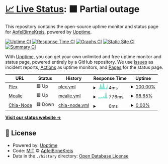 # [📈 Live Status](https://ApfelBirneKreis.github.io/Status): <!--live status--> **🟧 Partial outage**

This repository contains the open-source uptime monitor and status page for [ApfelBirneKreis](https://ApfelBirneKreis.github.io/Status), powered by [Upptime](https://github.com/upptime/upptime).

[![Uptime CI](https://github.com/ApfelBirneKreis/Status/workflows/Uptime%20CI/badge.svg)](https://github.com/ApfelBirneKreis/Status/actions?query=workflow%3A%22Uptime+CI%22)
[![Response Time CI](https://github.com/ApfelBirneKreis/Status/workflows/Response%20Time%20CI/badge.svg)](https://github.com/ApfelBirneKreis/Status/actions?query=workflow%3A%22Response+Time+CI%22)
[![Graphs CI](https://github.com/ApfelBirneKreis/Status/workflows/Graphs%20CI/badge.svg)](https://github.com/ApfelBirneKreis/Status/actions?query=workflow%3A%22Graphs+CI%22)
[![Static Site CI](https://github.com/ApfelBirneKreis/Status/workflows/Static%20Site%20CI/badge.svg)](https://github.com/ApfelBirneKreis/Status/actions?query=workflow%3A%22Static+Site+CI%22)
[![Summary CI](https://github.com/ApfelBirneKreis/Status/workflows/Summary%20CI/badge.svg)](https://github.com/ApfelBirneKreis/Status/actions?query=workflow%3A%22Summary+CI%22)

With [Upptime](https://upptime.js.org), you can get your own unlimited and free uptime monitor and status page, powered entirely by a GitHub repository. We use [Issues](https://github.com/ApfelBirneKreis/Status/issues) as incident reports, [Actions](https://github.com/ApfelBirneKreis/Status/actions) as uptime monitors, and [Pages](https://ApfelBirneKreis.github.io/Status) for the status page.

<!--start: status pages-->
<!-- This summary is generated by Upptime (https://github.com/upptime/upptime) -->
<!-- Do not edit this manually, your changes will be overwritten -->
<!-- prettier-ignore -->
| URL | Status | History | Response Time | Uptime |
| --- | ------ | ------- | ------------- | ------ |
| <img alt="" src="https://icons.duckduckgo.com/ip3/null.ico" height="13"> [Plex](streaming.edithserver.eu) | 🟩 Up | [plex.yml](https://github.com/ApfelBirneKreis/Status/commits/HEAD/history/plex.yml) | <details><summary><img alt="Response time graph" src="./graphs/plex/response-time-week.png" height="20"> 4ms</summary><br><a href="https://ApfelBirneKreis.github.io/Status/history/plex"><img alt="Response time 49" src="https://img.shields.io/endpoint?url=https%3A%2F%2Fraw.githubusercontent.com%2FApfelBirneKreis%2FStatus%2FHEAD%2Fapi%2Fplex%2Fresponse-time.json"></a><br><a href="https://ApfelBirneKreis.github.io/Status/history/plex"><img alt="24-hour response time 6" src="https://img.shields.io/endpoint?url=https%3A%2F%2Fraw.githubusercontent.com%2FApfelBirneKreis%2FStatus%2FHEAD%2Fapi%2Fplex%2Fresponse-time-day.json"></a><br><a href="https://ApfelBirneKreis.github.io/Status/history/plex"><img alt="7-day response time 4" src="https://img.shields.io/endpoint?url=https%3A%2F%2Fraw.githubusercontent.com%2FApfelBirneKreis%2FStatus%2FHEAD%2Fapi%2Fplex%2Fresponse-time-week.json"></a><br><a href="https://ApfelBirneKreis.github.io/Status/history/plex"><img alt="30-day response time 49" src="https://img.shields.io/endpoint?url=https%3A%2F%2Fraw.githubusercontent.com%2FApfelBirneKreis%2FStatus%2FHEAD%2Fapi%2Fplex%2Fresponse-time-month.json"></a><br><a href="https://ApfelBirneKreis.github.io/Status/history/plex"><img alt="1-year response time 49" src="https://img.shields.io/endpoint?url=https%3A%2F%2Fraw.githubusercontent.com%2FApfelBirneKreis%2FStatus%2FHEAD%2Fapi%2Fplex%2Fresponse-time-year.json"></a></details> | <details><summary><a href="https://ApfelBirneKreis.github.io/Status/history/plex">100.00%</a></summary><a href="https://ApfelBirneKreis.github.io/Status/history/plex"><img alt="All-time uptime 99.95%" src="https://img.shields.io/endpoint?url=https%3A%2F%2Fraw.githubusercontent.com%2FApfelBirneKreis%2FStatus%2FHEAD%2Fapi%2Fplex%2Fuptime.json"></a><br><a href="https://ApfelBirneKreis.github.io/Status/history/plex"><img alt="24-hour uptime 100.00%" src="https://img.shields.io/endpoint?url=https%3A%2F%2Fraw.githubusercontent.com%2FApfelBirneKreis%2FStatus%2FHEAD%2Fapi%2Fplex%2Fuptime-day.json"></a><br><a href="https://ApfelBirneKreis.github.io/Status/history/plex"><img alt="7-day uptime 100.00%" src="https://img.shields.io/endpoint?url=https%3A%2F%2Fraw.githubusercontent.com%2FApfelBirneKreis%2FStatus%2FHEAD%2Fapi%2Fplex%2Fuptime-week.json"></a><br><a href="https://ApfelBirneKreis.github.io/Status/history/plex"><img alt="30-day uptime 99.95%" src="https://img.shields.io/endpoint?url=https%3A%2F%2Fraw.githubusercontent.com%2FApfelBirneKreis%2FStatus%2FHEAD%2Fapi%2Fplex%2Fuptime-month.json"></a><br><a href="https://ApfelBirneKreis.github.io/Status/history/plex"><img alt="1-year uptime 99.95%" src="https://img.shields.io/endpoint?url=https%3A%2F%2Fraw.githubusercontent.com%2FApfelBirneKreis%2FStatus%2FHEAD%2Fapi%2Fplex%2Fuptime-year.json"></a></details>
| <img alt="" src="https://icons.duckduckgo.com/ip3/null.ico" height="13"> [Mealie](mealie.edithserver.eu) | 🟩 Up | [mealie.yml](https://github.com/ApfelBirneKreis/Status/commits/HEAD/history/mealie.yml) | <details><summary><img alt="Response time graph" src="./graphs/mealie/response-time-week.png" height="20"> 776ms</summary><br><a href="https://ApfelBirneKreis.github.io/Status/history/mealie"><img alt="Response time 705" src="https://img.shields.io/endpoint?url=https%3A%2F%2Fraw.githubusercontent.com%2FApfelBirneKreis%2FStatus%2FHEAD%2Fapi%2Fmealie%2Fresponse-time.json"></a><br><a href="https://ApfelBirneKreis.github.io/Status/history/mealie"><img alt="24-hour response time 1096" src="https://img.shields.io/endpoint?url=https%3A%2F%2Fraw.githubusercontent.com%2FApfelBirneKreis%2FStatus%2FHEAD%2Fapi%2Fmealie%2Fresponse-time-day.json"></a><br><a href="https://ApfelBirneKreis.github.io/Status/history/mealie"><img alt="7-day response time 776" src="https://img.shields.io/endpoint?url=https%3A%2F%2Fraw.githubusercontent.com%2FApfelBirneKreis%2FStatus%2FHEAD%2Fapi%2Fmealie%2Fresponse-time-week.json"></a><br><a href="https://ApfelBirneKreis.github.io/Status/history/mealie"><img alt="30-day response time 705" src="https://img.shields.io/endpoint?url=https%3A%2F%2Fraw.githubusercontent.com%2FApfelBirneKreis%2FStatus%2FHEAD%2Fapi%2Fmealie%2Fresponse-time-month.json"></a><br><a href="https://ApfelBirneKreis.github.io/Status/history/mealie"><img alt="1-year response time 705" src="https://img.shields.io/endpoint?url=https%3A%2F%2Fraw.githubusercontent.com%2FApfelBirneKreis%2FStatus%2FHEAD%2Fapi%2Fmealie%2Fresponse-time-year.json"></a></details> | <details><summary><a href="https://ApfelBirneKreis.github.io/Status/history/mealie">98.65%</a></summary><a href="https://ApfelBirneKreis.github.io/Status/history/mealie"><img alt="All-time uptime 94.36%" src="https://img.shields.io/endpoint?url=https%3A%2F%2Fraw.githubusercontent.com%2FApfelBirneKreis%2FStatus%2FHEAD%2Fapi%2Fmealie%2Fuptime.json"></a><br><a href="https://ApfelBirneKreis.github.io/Status/history/mealie"><img alt="24-hour uptime 99.38%" src="https://img.shields.io/endpoint?url=https%3A%2F%2Fraw.githubusercontent.com%2FApfelBirneKreis%2FStatus%2FHEAD%2Fapi%2Fmealie%2Fuptime-day.json"></a><br><a href="https://ApfelBirneKreis.github.io/Status/history/mealie"><img alt="7-day uptime 98.65%" src="https://img.shields.io/endpoint?url=https%3A%2F%2Fraw.githubusercontent.com%2FApfelBirneKreis%2FStatus%2FHEAD%2Fapi%2Fmealie%2Fuptime-week.json"></a><br><a href="https://ApfelBirneKreis.github.io/Status/history/mealie"><img alt="30-day uptime 94.36%" src="https://img.shields.io/endpoint?url=https%3A%2F%2Fraw.githubusercontent.com%2FApfelBirneKreis%2FStatus%2FHEAD%2Fapi%2Fmealie%2Fuptime-month.json"></a><br><a href="https://ApfelBirneKreis.github.io/Status/history/mealie"><img alt="1-year uptime 94.36%" src="https://img.shields.io/endpoint?url=https%3A%2F%2Fraw.githubusercontent.com%2FApfelBirneKreis%2FStatus%2FHEAD%2Fapi%2Fmealie%2Fuptime-year.json"></a></details>
| <img alt="" src="https://icons.duckduckgo.com/ip3/null.ico" height="13"> [Chia-Node](node.edithserver.eu) | 🟥 Down | [chia-node.yml](https://github.com/ApfelBirneKreis/Status/commits/HEAD/history/chia-node.yml) | <details><summary><img alt="Response time graph" src="./graphs/chia-node/response-time-week.png" height="20"> 0ms</summary><br><a href="https://ApfelBirneKreis.github.io/Status/history/chia-node"><img alt="Response time 0" src="https://img.shields.io/endpoint?url=https%3A%2F%2Fraw.githubusercontent.com%2FApfelBirneKreis%2FStatus%2FHEAD%2Fapi%2Fchia-node%2Fresponse-time.json"></a><br><a href="https://ApfelBirneKreis.github.io/Status/history/chia-node"><img alt="24-hour response time 0" src="https://img.shields.io/endpoint?url=https%3A%2F%2Fraw.githubusercontent.com%2FApfelBirneKreis%2FStatus%2FHEAD%2Fapi%2Fchia-node%2Fresponse-time-day.json"></a><br><a href="https://ApfelBirneKreis.github.io/Status/history/chia-node"><img alt="7-day response time 0" src="https://img.shields.io/endpoint?url=https%3A%2F%2Fraw.githubusercontent.com%2FApfelBirneKreis%2FStatus%2FHEAD%2Fapi%2Fchia-node%2Fresponse-time-week.json"></a><br><a href="https://ApfelBirneKreis.github.io/Status/history/chia-node"><img alt="30-day response time 0" src="https://img.shields.io/endpoint?url=https%3A%2F%2Fraw.githubusercontent.com%2FApfelBirneKreis%2FStatus%2FHEAD%2Fapi%2Fchia-node%2Fresponse-time-month.json"></a><br><a href="https://ApfelBirneKreis.github.io/Status/history/chia-node"><img alt="1-year response time 0" src="https://img.shields.io/endpoint?url=https%3A%2F%2Fraw.githubusercontent.com%2FApfelBirneKreis%2FStatus%2FHEAD%2Fapi%2Fchia-node%2Fresponse-time-year.json"></a></details> | <details><summary><a href="https://ApfelBirneKreis.github.io/Status/history/chia-node">0.00%</a></summary><a href="https://ApfelBirneKreis.github.io/Status/history/chia-node"><img alt="All-time uptime 0.00%" src="https://img.shields.io/endpoint?url=https%3A%2F%2Fraw.githubusercontent.com%2FApfelBirneKreis%2FStatus%2FHEAD%2Fapi%2Fchia-node%2Fuptime.json"></a><br><a href="https://ApfelBirneKreis.github.io/Status/history/chia-node"><img alt="24-hour uptime 0.00%" src="https://img.shields.io/endpoint?url=https%3A%2F%2Fraw.githubusercontent.com%2FApfelBirneKreis%2FStatus%2FHEAD%2Fapi%2Fchia-node%2Fuptime-day.json"></a><br><a href="https://ApfelBirneKreis.github.io/Status/history/chia-node"><img alt="7-day uptime 0.00%" src="https://img.shields.io/endpoint?url=https%3A%2F%2Fraw.githubusercontent.com%2FApfelBirneKreis%2FStatus%2FHEAD%2Fapi%2Fchia-node%2Fuptime-week.json"></a><br><a href="https://ApfelBirneKreis.github.io/Status/history/chia-node"><img alt="30-day uptime 0.00%" src="https://img.shields.io/endpoint?url=https%3A%2F%2Fraw.githubusercontent.com%2FApfelBirneKreis%2FStatus%2FHEAD%2Fapi%2Fchia-node%2Fuptime-month.json"></a><br><a href="https://ApfelBirneKreis.github.io/Status/history/chia-node"><img alt="1-year uptime 0.00%" src="https://img.shields.io/endpoint?url=https%3A%2F%2Fraw.githubusercontent.com%2FApfelBirneKreis%2FStatus%2FHEAD%2Fapi%2Fchia-node%2Fuptime-year.json"></a></details>

<!--end: status pages-->

[**Visit our status website →**](https://ApfelBirneKreis.github.io/Status)

## 📄 License

- Powered by: [Upptime](https://github.com/upptime/upptime)
- Code: [MIT](./LICENSE) © [ApfelBirneKreis](https://ApfelBirneKreis.github.io/Status)
- Data in the `./history` directory: [Open Database License](https://opendatacommons.org/licenses/odbl/1-0/)
